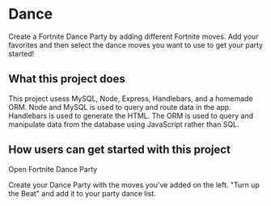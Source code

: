 # Dance
Create a Fortnite Dance Party by adding different Fortnite moves. Add your favorites and then select the dance moves you want to use to get your party started!

## What this project does
This project usess MySQL, Node, Express, Handlebars, and a homemade ORM. Node and MySQL is used to query and route data in the app. Handlebars is used to generate the HTML. The ORM is used to query and manipulate data from the database using JavaScript rather than SQL.

## How users can get started with this project
Open Fortnite Dance Party

Create your Dance Party with the moves you've added on the left. "Turn up the Beat" and add it to your party dance list. 

